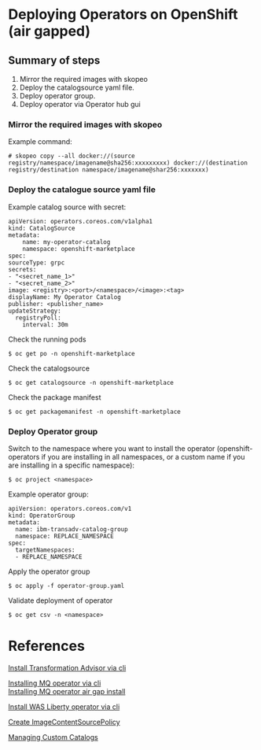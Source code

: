 # Deploying Operators on OpenShift (air gapped)

## Summary of steps

1. Mirror the required images with skopeo
2. Deploy the catalogsource yaml file.
3. Deploy operator group.
4. Deploy operator via Operator hub gui

### Mirror the required images with skopeo
Example command:
        
    # skopeo copy --all docker://(source registry/namespace/imagename@sha256:xxxxxxxxx) docker://(destination registry/destination namespace/imagename@shar256:xxxxxxx)

### Deploy the catalogue source yaml file
Example catalog source with secret:

    apiVersion: operators.coreos.com/v1alpha1
    kind: CatalogSource
    metadata:
        name: my-operator-catalog
        namespace: openshift-marketplace
    spec:
    sourceType: grpc
    secrets: 
    - "<secret_name_1>"
    - "<secret_name_2>"
    image: <registry>:<port>/<namespace>/<image>:<tag>
    displayName: My Operator Catalog
    publisher: <publisher_name>
    updateStrategy:
      registryPoll:
        interval: 30m

Check the running pods

    $ oc get po -n openshift-marketplace

Check the catalogsource

    $ oc get catalogsource -n openshift-marketplace

Check the package manifest

    $ oc get packagemanifest -n openshift-marketplace

### Deploy Operator group
Switch to the namespace where you want to install the operator (openshift-operators if you are installing in all namespaces, or a custom name if you are installing in a specific namespace):

    $ oc project <namespace>

Example operator group:

    apiVersion: operators.coreos.com/v1
    kind: OperatorGroup
    metadata:
      name: ibm-transadv-catalog-group
      namespace: REPLACE_NAMESPACE
    spec:
      targetNamespaces:
      - REPLACE_NAMESPACE

Apply the operator group
```
$ oc apply -f operator-group.yaml
```

Validate deployment of operator

    $ oc get csv -n <namespace>

# References 

[Install Transformation Advisor via cli](https://www.ibm.com/docs/en/cta?topic=ocp-air-gap-install)

[Installing MQ operator via cli](https://www.ibm.com/docs/en/ibm-mq/9.2?topic=iumorho-installing-mq-operator-using-red-hat-openshift-cli)  <br>
[Installing MQ operator air gap install](https://www.ibm.com/docs/en/ibm-mq/9.3?topic=openshift-installing-mq-operator-in-airgap-environment#ctr_installing_airgap__invdload)

[Install WAS Liberty operator via cli](https://www.ibm.com/docs/en/was-liberty/core?topic=operators-installing-openshift-cli)

[Create ImageContentSourcePolicy](https://www.ibm.com/docs/en/scalecontainernative?topic=appendix-airgap-setup-network-restricted-red-hat-openshift-container-platform-clusters)

[Managing Custom Catalogs](https://docs.openshift.com/container-platform/4.9/operators/admin/olm-managing-custom-catalogs.html)
